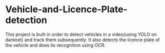 # Vehicle-and-Licence-Plate-detection
This project is built in order to detect vehicles in a video(using YOLO on darknet) and track them subsequently. It also detects the licence plate of the vehicle and does its recognition using OCR.
